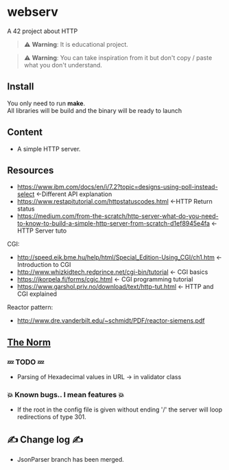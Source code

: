 # webserv
A 42 project about HTTP  

> :warning: **Warning**: It is educational project.  

> :warning: **Warning**: You can take inspiration from it but don't copy / paste what you don't understand.  

## Install  
You only need to run **make**.  
All libraries will be build and the binary will be ready to launch  

## Content
* A simple HTTP server.  
 
## Resources  
* https://www.ibm.com/docs/en/i/7.2?topic=designs-using-poll-instead-select     <-Different API explanation  
* https://www.restapitutorial.com/httpstatuscodes.html  <-HTTP Return status  
* https://medium.com/from-the-scratch/http-server-what-do-you-need-to-know-to-build-a-simple-http-server-from-scratch-d1ef8945e4fa      <-HTTP Server tuto  
 
 CGI:
* http://speed.eik.bme.hu/help/html/Special_Edition-Using_CGI/ch1.htm <- Introduction to CGI
* http://www.whizkidtech.redprince.net/cgi-bin/tutorial  <- CGI basics
* https://jkorpela.fi/forms/cgic.html  <- CGI programming tutorial
* https://www.garshol.priv.no/download/text/http-tut.html <- HTTP and CGI explained
 
 Reactor pattern:
* http://www.dre.vanderbilt.edu/~schmidt/PDF/reactor-siemens.pdf  
 
## [The Norm](.readme/norm.md)  

### :zzz: TODO :zzz:
*  Parsing of Hexadecimal values in URL -> in validator class

### :boom: Known bugs.. I mean features :boom:  
* If the root in the config file is given without ending '/' the server will loop redirections of type 301.
## :writing_hand: Change log :writing_hand:  
* JsonParser branch has been merged.

